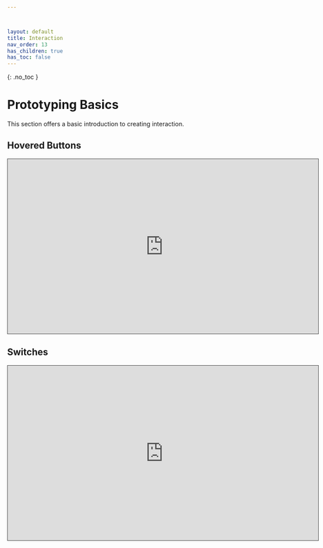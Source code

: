 ```yaml
---



layout: default
title: Interaction
nav_order: 13
has_children: true
has_toc: false
---
```


{: .no_toc }

# Prototyping Basics

This section offers a basic introduction to creating interaction.

## Hovered Buttons

<iframe src="https://solent.cloud.panopto.eu/Panopto/Pages/Embed.aspx?id=3034d1da-e9a2-45ff-8ed2-af630167b96d&autoplay=false&offerviewer=true&showtitle=true&showbrand=true&captions=true&interactivity=all" height="405" width="720" style="border: 1px solid #464646;" allowfullscreen allow="autoplay"></iframe>

## Switches

<iframe src="https://solent.cloud.panopto.eu/Panopto/Pages/Embed.aspx?id=0b54b740-e223-4189-bd02-af63016e5ea6&autoplay=false&offerviewer=true&showtitle=true&showbrand=true&captions=true&interactivity=all" height="405" width="720" style="border: 1px solid #464646;" allowfullscreen allow="autoplay"></iframe>





